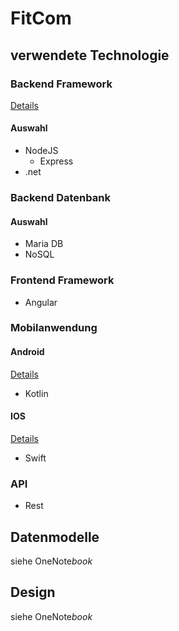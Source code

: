 # FitCom
## verwendete Technologie
### Backend Framework
[Details](backend/backend.md)
#### Auswahl 
- NodeJS 
    - Express
- .net
### Backend Datenbank
#### Auswahl
- Maria DB
- NoSQL
### Frontend Framework
- Angular
### Mobilanwendung
#### Android
[Details](android_app/android_app.md)
- Kotlin
#### IOS
[Details](ios_app/ios_app.md)
- Swift
### API
- Rest
## Datenmodelle
siehe OneNote*book*
## Design
siehe OneNote*book*